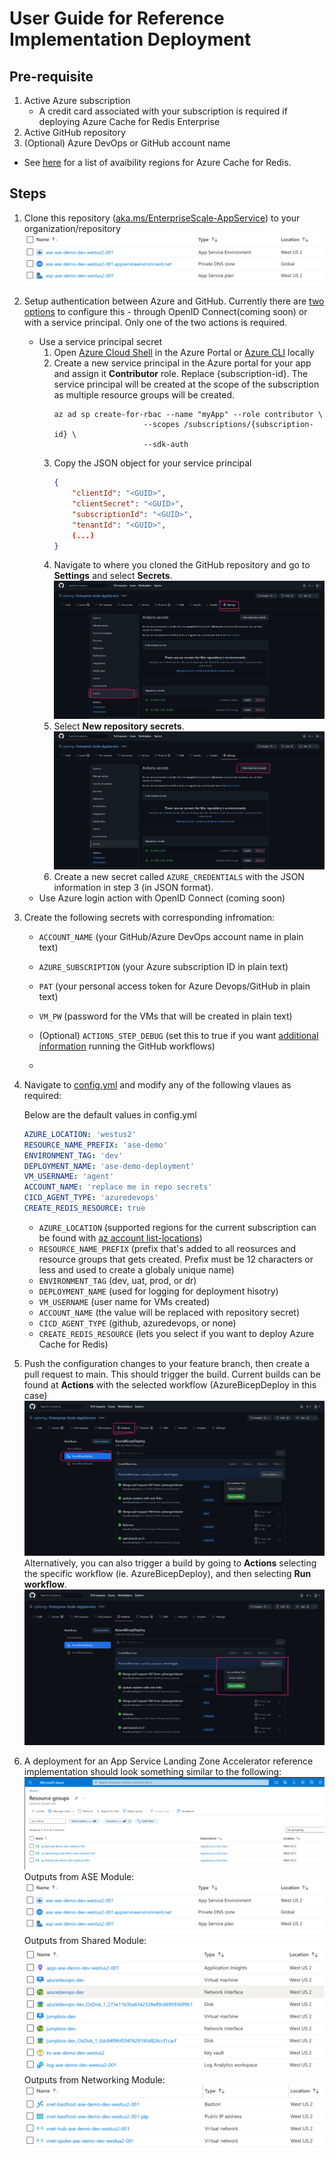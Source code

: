 # User Guide for Reference Implementation Deployment

## Pre-requisite


1. Active Azure subscription
    - A credit card associated with your subscription is required if deploying Azure Cache for Redis Enterprise
2. Active GitHub repository
3. (Optional) Azure DevOps or GitHub account name

- See [here](https://azure.microsoft.com/en-us/explore/global-infrastructure/products-by-region/?products=redis-cache&regions=all) for a list of avaibility regions for Azure Cache for Redis.

## Steps
1. Clone this repository ([aka.ms/EnterpriseScale-AppService](https://aka.ms/EnterpriseScale-AppService)) to your organization/repository
   ![Clone Repo](/reference-implementations/LOB-ILB-ASEv3/bicep/Images/ASE.png)
2. Setup authentication between Azure and GitHub. Currently there are [two options](https://docs.microsoft.com/en-us/azure/developer/github/connect-from-azure?tabs=azure-portal%2Cwindows) to configure this - through OpenID Connect(coming soon) or with a service principal. Only one of the two actions is required.  
   - Use a service principal secret
        1. Open [Azure Cloud Shell](https://docs.microsoft.com/en-us/azure/cloud-shell/overview) in the Azure Portal or [Azure CLI](https://docs.microsoft.com/en-us/cli/azure/install-azure-cli) locally
        2. Create a new service principal in the Azure portal for your app and assign it **Contributor** role. Replace {subscription-id}. The service principal will be created at the scope of the subscription as multiple resource groups will be created.
            ```
            az ad sp create-for-rbac --name "myApp" --role contributor \
                                --scopes /subscriptions/{subscription-id} \
                                --sdk-auth
            ```
        3. Copy the JSON object for your service principal
            ```json
            {
                "clientId": "<GUID>",
                "clientSecret": "<GUID>",
                "subscriptionId": "<GUID>",
                "tenantId": "<GUID>",
                (...)
            }
            ```
        4. Navigate to where you cloned the GitHub repository and go to **Settings** and select **Secrets**.
            ![Secrets](/reference-implementations/LOB-ILB-ASEv3/bicep/Images/Secrets.png)
        5. Select **New repository secrets**.
            ![New Secrets](/reference-implementations/LOB-ILB-ASEv3/bicep/Images/NewSecrets.png)
        6. Create a new secret called `AZURE_CREDENTIALS` with the JSON information in step 3 (in JSON format).
   - Use Azure login action with OpenID Connect (coming soon)
3. Create the following secrets with corresponding infromation:
   - `ACCOUNT_NAME` (your GitHub/Azure DevOps account name in plain text)
   - `AZURE_SUBSCRIPTION` (your Azure subscription ID in plain text)
   - `PAT` (your personal access token for Azure Devops/GitHub in plain text)
   - `VM_PW` (password for the VMs that will be created in plain text)
   - (Optional) `ACTIONS_STEP_DEBUG` (set this to true if you want [additional information](https://docs.github.com/en/actions/monitoring-and-troubleshooting-workflows/enabling-debug-logging) running the GitHub workflows)

   - 


4. Navigate to [config.yml](/reference-implementations/LOB-ILB-ASEv3/bicep/config.yml) and modify any of the following vlaues as required:
    
    Below are the default values in config.yml
    
    ```yaml
    AZURE_LOCATION: 'westus2'
    RESOURCE_NAME_PREFIX: 'ase-demo'
    ENVIRONMENT_TAG: 'dev'
    DEPLOYMENT_NAME: 'ase-demo-deployment'
    VM_USERNAME: 'agent'
    ACCOUNT_NAME: 'replace me in repo secrets'
    CICD_AGENT_TYPE: 'azuredevops'
    CREATE_REDIS_RESOURCE: true
    ```

   - `AZURE_LOCATION` (supported regions for the current subscription can be found with [az account list-locations](https://docs.microsoft.com/en-us/cli/azure/account?view=azure-cli-latest#az_account_list_locations))
   - `RESOURCE_NAME_PREFIX` (prefix that's added to all reosurces and resource groups that gets created. Prefix must be 12 characters or less and used to create a globaly unique name)
   - `ENVIRONMENT_TAG` (dev, uat, prod, or dr)
   - `DEPLOYMENT_NAME` (used for logging for deployment hisotry)
   - `VM_USERNAME` (user name for VMs created)
   - `ACCOUNT_NAME` (the value will be replaced with repository secret)
   - `CICD_AGENT_TYPE` (github, azuredevops, or none)
   - `CREATE_REDIS_RESOURCE` (lets you select if you want to deploy Azure Cache for Redis)
5. Push the configuration changes to your feature branch, then create a pull request to main. This should trigger the build. Current builds can be found at **Actions** with the selected workflow (AzureBicepDeploy in this case)
   ![AzureBicepDeploy](/reference-implementations/LOB-ILB-ASEv3/bicep/Images/AzureBicepDeploy.png)
   Alternatively, you can also trigger a build by going to **Actions** selecting the specific workflow (ie. AzureBicepDeploy), and then selecting **Run workflow**.
   ![WorkflowDispatch](/reference-implementations/LOB-ILB-ASEv3/bicep/Images/WorkFlowDispatch.png)
6. A deployment for an App Service Landing Zone Accelerator reference implementation should look something similar to the following:
   ![Resource Groups](/reference-implementations/LOB-ILB-ASEv3/bicep/Images/ResourceGroups.png)
   Outputs from ASE Module:
   ![ASE](/reference-implementations/LOB-ILB-ASEv3/bicep/Images/ASE.png)
   Outputs from Shared Module:
   ![Shared](/reference-implementations/LOB-ILB-ASEv3/bicep/Images/Shared.png)
   Outputs from Networking Module:
   ![Networking](/reference-implementations/LOB-ILB-ASEv3/bicep/Images/Networking.png)